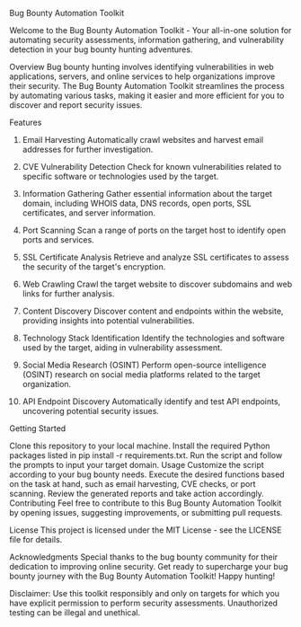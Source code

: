 Bug Bounty Automation Toolkit

Welcome to the Bug Bounty Automation Toolkit - Your all-in-one solution for automating security assessments, information gathering, and vulnerability detection in your bug bounty hunting adventures.

Overview
Bug bounty hunting involves identifying vulnerabilities in web applications, servers, and online services to help organizations improve their security. The Bug Bounty Automation Toolkit streamlines the process by automating various tasks, making it easier and more efficient for you to discover and report security issues.

Features
1. Email Harvesting
Automatically crawl websites and harvest email addresses for further investigation.

3. CVE Vulnerability Detection
Check for known vulnerabilities related to specific software or technologies used by the target.

5. Information Gathering
Gather essential information about the target domain, including WHOIS data, DNS records, open ports, SSL certificates, and server information.

7. Port Scanning
Scan a range of ports on the target host to identify open ports and services.

9. SSL Certificate Analysis
Retrieve and analyze SSL certificates to assess the security of the target's encryption.

11. Web Crawling
Crawl the target website to discover subdomains and web links for further analysis.

13. Content Discovery
Discover content and endpoints within the website, providing insights into potential vulnerabilities.

15. Technology Stack Identification
Identify the technologies and software used by the target, aiding in vulnerability assessment.

17. Social Media Research (OSINT)
Perform open-source intelligence (OSINT) research on social media platforms related to the target organization.

19. API Endpoint Discovery
Automatically identify and test API endpoints, uncovering potential security issues.

Getting Started

Clone this repository to your local machine.
Install the required Python packages listed in pip install -r requirements.txt.
Run the script and follow the prompts to input your target domain.
Usage
Customize the script according to your bug bounty needs.
Execute the desired functions based on the task at hand, such as email harvesting, CVE checks, or port scanning.
Review the generated reports and take action accordingly.
Contributing
Feel free to contribute to this Bug Bounty Automation Toolkit by opening issues, suggesting improvements, or submitting pull requests.

License
This project is licensed under the MIT License - see the LICENSE file for details.

Acknowledgments
Special thanks to the bug bounty community for their dedication to improving online security.
Get ready to supercharge your bug bounty journey with the Bug Bounty Automation Toolkit! Happy hunting!

Disclaimer: Use this toolkit responsibly and only on targets for which you have explicit permission to perform security assessments. Unauthorized testing can be illegal and unethical.
